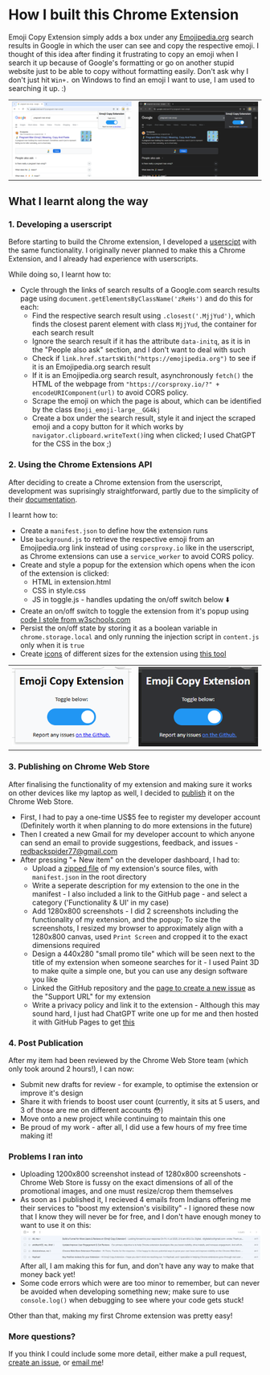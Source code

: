 # How I built this Chrome Extension

Emoji Copy Extension simply adds a box under any [Emojipedia.org](https://emojipedia.org/) search results in Google in which the user can see and copy the respective emoji. I thought of this idea after finding it frustrating to copy an emoji when I search it up because of Google's formatting or go on another stupid website just to be able to copy without formatting easily. Don't ask why I don't just hit `Win+.` on Windows to find an emoji I want to use, I am used to searching it up. :)

<table>
  <tr>
    <th width=1000px>
      <img src="./assets/Light.png">
    </th>
    <th width=1000px>
      <img src="./assets/Dark.png">
    </th>
  </tr>
</table>

## What I learnt along the way

### 1. Developing a userscript

Before starting to build the Chrome extension, I developed a [userscipt](https://github.com/redbackspider77/EmojiCopyBoxForGoogle) with the same functionality. I originally never planned to make this a Chrome Extension, and I already had experience with userscripts.

While doing so, I learnt how to:
- Cycle through the links of search results of a Google.com search results page using `document.getElementsByClassName('zReHs')` and do this for each:
    - Find the respective search result using `.closest('.MjjYud')`, which finds the closest parent element with class `MjjYud`, the container for each search result
    - Ignore the search result if it has the attribute `data-initq`, as it is in the "People also ask" section, and I don't want to deal with such
    - Check if `link.href.startsWith("https://emojipedia.org")` to see if it is an Emojipedia.org search result
    - If it is an Emojipedia.org search result, asynchronously `fetch()` the HTML of the webpage from `"https://corsproxy.io/?" + encodeURIComponent(url)` to avoid CORS policy.
    - Scrape the emoji on which the page is about, which can be identified by the class `Emoji_emoji-large__GG4kj`
    - Create a box under the search result, style it and inject the scraped emoji and a copy button for it which works by `navigator.clipboard.writeText()`ing when clicked; I used ChatGPT for the CSS in the box ;)

### 2. Using the Chrome Extensions API

After deciding to create a Chrome extension from the userscript, development was suprisingly straightforward, partly due to the simplicity of their [documentation](https://developer.chrome.com/docs/extensions).

I learnt how to:
- Create a `manifest.json` to define how the extension runs
- Use `background.js` to retrieve the respective emoji from an Emojipedia.org link instead of using `corsproxy.io` like in the userscript, as Chrome extensions can use a `service_worker` to avoid CORS policy.
- Create and style a popup for the extension which opens when the icon of the extension is clicked:
    - HTML in extension.html
    - CSS in style.css
    - JS in toggle.js - handles updating the on/off switch below ⬇️
- Create an on/off switch to toggle the extension from it's popup using [code I stole from w3schools.com](https://www.w3schools.com/howto/howto_css_switch.asp)
- Persist the on/off state by storing it as a boolean variable in `chrome.storage.local` and only running the injection script in `content.js` only when it is `true`
- Create [icons](https://github.com/redbackspider77/EmojiCopyExtension/tree/master/source/icons) of different sizes for the extension using [this tool](https://alexleybourne.github.io/chrome-extension-icon-generator/)

<table>
  <tr>
    <th width=1000px>
      <img src="./assets/LightUI.png">
    </th>
    <th width=1000px>
      <img src="./assets/DarkUI.png">
    </th>
  </tr>
</table>

### 3. Publishing on Chrome Web Store

After finalising the functionality of my extension and making sure it works on other devices like my laptop as well, I decided to [publish](https://developer.chrome.com/docs/webstore/publish) it on the Chrome Web Store.

- First, I had to pay a one-time US$5 fee to register my developer account (Definitely worth it when planning to do more extensions in the future)
- Then I created a new Gmail for my developer account to which anyone can send an email to provide suggestions, feedback, and issues - [redbackspider77@gmail.com](mailto:redbackspider77@gmail.com)
- After pressing "+ New item" on the developer dashboard, I had to:
    - Upload a [zipped file](https://github.com/redbackspider77/EmojiCopyExtension/blob/master/source.zip) of my extension's source files, with `manifest.json` in the root directory
    - Write a seperate description for my extension to the one in the manifest - I also included a link to the GitHub page - and select a category ('Functionality & UI' in my case)
    - Add 1280x800 screenshots - I did 2 screenshots including the functionality of my extension, and the popup; To size the screenshots, I resized my browser to approximately align with a 1280x800 canvas, used `Print Screen` and cropped it to the exact dimensions required
    - Design a 440x280 "small promo tile" which will be seen next to the title of my extension when someone searches for it - I used Paint 3D to make quite a simple one, but you can use any design software you like
    - Linked the GitHub repository and the [page to create a new issue](https://github.com/redbackspider77/EmojiCopyExtension/issues/new) as the "Support URL" for my extension
    - Write a privacy policy and link it to the extension - Although this may sound hard, I just had ChatGPT write one up for me and then hosted it with GitHub Pages to get [this](https://redbackspider77.github.io/EmojiCopyExtension/privacy-policy.html)


### 4. Post Publication

After my item had been reviewed by the Chrome Web Store team (which only took around 2 hours!), I can now:

- Submit new drafts for review - for example, to optimise the extension or improve it's design
- Share it with friends to boost user count (currently, it sits at 5 users, and 3 of those are me on different accounts 😳)
- Move onto a new project while continuing to maintain this one
- Be proud of my work - after all, I did use a few hours of my free time making it!

### Problems I ran into

- Uploading 1200x800 screenshot instead of 1280x800 screenshots - Chrome Web Store is fussy on the exact dimensions of all of the promotional images, and one must resize/crop them themselves
- As soon as I published it, I recieved 4 emails from Indians offering me their services to "boost my extension's visibility" - I ignored these now that I know they will never be for free, and I don't have enough money to want to use it on this: <img src="./assets/Spam.png">
After all, I am making this for fun, and don't have any way to make that money back yet!
- Some code errors which were are too minor to remember, but can never be avoided when developing something new; make sure to use `console.log()` when debugging to see where your code gets stuck!

Other than that, making my first Chrome extension was pretty easy!

### More questions?

If you think I could include some more detail, either make a pull request, [create an issue](https://github.com/redbackspider77/EmojiCopyExtension/issues/new), or [email me](mailto:redbackspider77@gmail.com)!